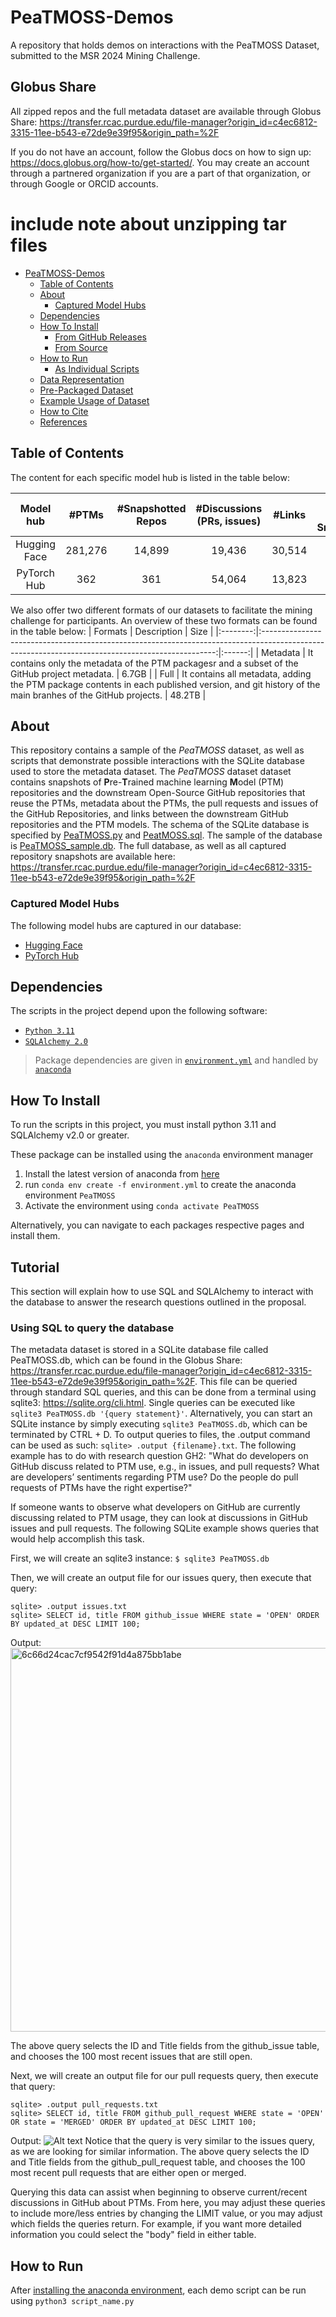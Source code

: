 # PeaTMOSS-Demos
A repository that holds demos on interactions with the PeaTMOSS Dataset, submitted to the MSR 2024 Mining Challenge.


## Globus Share

All zipped repos and the full metadata dataset are available through Globus Share: https://transfer.rcac.purdue.edu/file-manager?origin_id=c4ec6812-3315-11ee-b543-e72de9e39f95&origin_path=%2F

If you do not have an account, follow the Globus docs on how to sign up: https://docs.globus.org/how-to/get-started/. You may create an account through a partnered organization if you are a part of that organization, or through Google or ORCID accounts.

# include note about unzipping tar files



- [PeaTMOSS-Demos](#PeaTMOSS-Demos)
  - [Table of Contents](#table-of-contents)
  - [About](#about)
    - [Captured Model Hubs](#captured-model-hubs)
  - [Dependencies](#dependencies)
  - [How To Install](#how-to-install)
    - [From GitHub Releases](#from-github-releases)
    - [From Source](#from-source)
  - [How to Run](#how-to-run)
    - [As Individual Scripts](#as-individual-scripts)
  - [Data Representation](#data-representation)
  - [Pre-Packaged Dataset](#pre-packaged-dataset)
  - [Example Usage of Dataset](#example-usage-of-dataset)
  - [How to Cite](#how-to-cite)
  - [References](#references)

## Table of Contents
The content for each specific model hub is listed in the table below:

|   Model hub  |  #PTMs  | #Snapshotted Repos | #Discussions (PRs, issues) | #Links | Size of Zipped Snapshots |
|:------------:|:-------:|:------------------:|:--------------------------:|:------:|:------------------------:|
| Hugging Face | 281,276 |       14,899       |           19,436           | 30,514 |           44TB           |
|  PyTorch Hub |   362   |         361        |           54,064           | 13,823 |           1.3GB          |

We also offer two different formats of our datasets to facilitate the mining challenge for participants. An overview of these two formats can be found in the table below:
|  Formats |                                                                    Description                                                                   |  Size  |
|:--------:|:------------------------------------------------------------------------------------------------------------------------------------------------:|:------:|
| Metadata |                          It contains only the metadata of the PTM packagesr and a subset of the GitHub project metadata.                         |  6.7GB |
|   Full   | It contains all metadata, adding the PTM package contents in each published version, and git history of the main branhes of the GitHub projects. | 48.2TB |

## About

This repository contains a sample of the *PeaTMOSS* dataset,
as well as scripts that demonstrate possible interactions with the SQLite database used to store the metadata dataset.
The *PeaTMOSS* dataset dataset contains snapshots of **P**re-**T**rained machine learning **M**odel (PTM) repositories and the downstream Open-Source GitHub repositories that reuse the PTMs,
metadata about the PTMs,
the pull requests and issues of the GitHub Repositories,
and links between the downstream GitHub repositories and the PTM models.
The schema of the SQLite database is specified by [PeaTMOSS.py](PeaTMOSS.py) and [PeatMOSS.sql](PeatMOSS.sql).
The sample of the database is [PeaTMOSS_sample.db](PeaTMOSS_sample.db).
The full database, as well as all captured repository snapshots are available here: https://transfer.rcac.purdue.edu/file-manager?origin_id=c4ec6812-3315-11ee-b543-e72de9e39f95&origin_path=%2F

### Captured Model Hubs

The following model hubs are captured in our database:

- [Hugging Face](https://huggingface.co/)
- [PyTorch Hub](https://pytorch.org/hub/)

## Dependencies

The scripts in the project depend upon the following software:

- [`Python 3.11`](https://www.python.org/downloads/release/python-3110/)
- [`SQLAlchemy 2.0`](https://www.sqlalchemy.org)

> Package dependencies are given in [`environment.yml`](environment.yml) and
> handled by [`anaconda`](https://anaconda.org/)

## How To Install

To run the scripts in this project, you must install python 3.11 and SQLAlchemy v2.0 or greater.

These package can be installed using the `anaconda` environment manager
1. Install the latest version of anaconda from [here](https://www.anaconda.com/download)
1. run `conda env create -f environment.yml` to create the anaconda environment `PeaTMOSS`
1. Activate the environment using `conda activate PeaTMOSS`

Alternatively, you can navigate to each packages respective pages and install them.

## Tutorial
This section will explain how to use SQL and SQLAlchemy to interact with the database to answer the research questions outlined in the proposal. 

### Using SQL to query the database
The metadata dataset is stored in a SQLite database file called PeaTMOSS.db, which can be found in the Globus Share: https://transfer.rcac.purdue.edu/file-manager?origin_id=c4ec6812-3315-11ee-b543-e72de9e39f95&origin_path=%2F. This file can be queried through standard SQL queries, and this can be done from a terminal using sqlite3: https://sqlite.org/cli.html. Single queries can be executed like ```sqlite3 PeaTMOSS.db '{query statement}'```. Alternatively, you can start an SQLite instance by simply executing ```sqlite3 PeaTMOSS.db```, which can be terminated by CTRL + D. To output queries to files, the .output command can be used as such: ```sqlite> .output {filename}.txt```. The following example has to do with research question GH2: "What do developers on GitHub discuss related to PTM use, e.g., in issues, and pull requests? What are developers’ sentiments regarding PTM use? Do the people do pull requests of PTMs have the right expertise?" 

If someone wants to observe what developers on GitHub are currently discussing related to PTM usage, they can look at discussions in GitHub issues and pull requests. The following SQLite example shows queries that would help accomplish this task.

First, we will create an sqlite3 instance:
```$ sqlite3 PeaTMOSS.db```

Then, we will create an output file for our issues query, then execute that query:
```
sqlite> .output issues.txt
sqlite> SELECT id, title FROM github_issue WHERE state = 'OPEN' ORDER BY updated_at DESC LIMIT 100;
```
Output:
<img width="614" alt="6c66d24cac7cf9542f91d4a875bb1abe" src="https://github.com/PurdueDualityLab/PeaTMOSS-Demos/assets/70859381/3f6d9508-76de-4386-808b-0d9157a8392b">

The above query selects the ID and Title fields from the github_issue table, and chooses the 100 most recent issues that are still open.

Next, we will create an output file for our pull requests query, then execute that query:
```
sqlite> .output pull_requests.txt
sqlite> SELECT id, title FROM github_pull_request WHERE state = 'OPEN' OR state = 'MERGED' ORDER BY updated_at DESC LIMIT 100;
```
Output:
![Alt text](image-1.png)
Notice that the query is very similar to the issues query, as we are looking for similar information. The above query selects the ID and Title fields from the github_pull_request table, and chooses the 100 most recent pull requests that are either open or merged.

Querying this data can assist when beginning to observe current/recent discussions in GitHub about PTMs. From here, you may adjust these queries to include more/less entries by changing the LIMIT value, or you may adjust which fields the queries return. For example, if you want more detailed information you could select the "body" field in either table.


## How to Run

After [installing the anaconda environment](#how-to-install), each demo script can be run using `python3 script_name.py`
